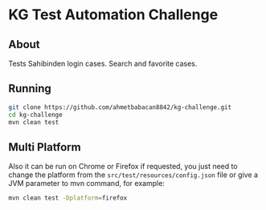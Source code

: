 # KG Test Automation Challenge

## About
Tests Sahibinden  login cases.
              Search and favorite cases.


## Running

```bash
git clone https://github.com/ahmetbabacan8842/kg-challenge.git
cd kg-challenge
mvn clean test
```

## Multi Platform

Also it can be run on Chrome or Firefox if requested, you just need to change the platform from the `src/test/resources/config.json` file or give a JVM parameter to mvn command, for example:
```bash
mvn clean test -Dplatform=firefox
```
